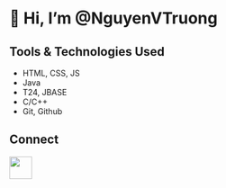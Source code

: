 # 👋 Hi, I’m @NguyenVTruong
## Tools & Technologies Used
- HTML, CSS, JS
- Java
- T24, JBASE
- C/C++
- Git, Github
## Connect


<img src="https://iconsplace.com/wp-content/uploads/_icons/ffffff/256/png/github-icon-18-256.png" width= "40;"></img>
